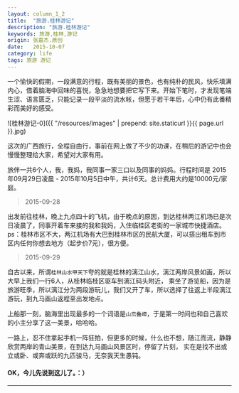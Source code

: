 ```yaml
---
layout: column_1_2
title:  "旅游.桂林游记"
description: "旅游.桂林游记"
keywords: 旅游,桂林,游记
origin: 张嘉杰.原创
date:   2015-10-07
category: life
tags: 旅游 游记 
---
```


一个愉快的假期，一段满意的行程，既有美丽的景色，也有纯朴的民风，快乐填满内心，借着脑海中回味的喜悦，急急地想要把它写下来。开始下笔时，才发现笔端生涩、语言匮乏，只能记录一段平淡的流水帐，但愿于若干年后，心中仍有此番精彩而美好的感受。

<!--more-->

![桂林游记-0]({{ "/resources/images" | prepend: site.staticurl }}{{ page.url }}.jpg) 

这次的广西旅行，全程自由行，事前在网上做了不少的功课，在稍后的游记中也会慢慢整理给大家，希望对大家有用。

旅伴一共6个人，我，我妈，我同事一家三口以及同事的妈妈。行程时间是 2015年09月29日凌晨 - 2015年10月5日中午，共计6天。总计费用大约是10000元/家庭。

> 2015-09-28

出发前往桂林，晚上九点四十的飞机，由于晚点的原因，到达桂林两江机场已是次日凌晨了，同事开着车来接的我和我妈，入住临桂区老街的一家城市快捷酒店。
ps：桂林市区不大，两江机场有大巴到桂林市区的民航大厦，可以搭出租车到市区内任何你想去地方（起步价7元），很方便。

> 2015-09-29

自古以来，所谓`桂林山水甲天下`夸的就是桂林的漓江山水，漓江两岸风景如画，所以大早上我们一行6人，从桂林临桂区驱车到漓江码头附近，
乘坐了游览船，因为是旅游旺季，所以漓江分为两段游玩儿，我们又开了车，所以选择了往返上半段漓江游玩，到九马画山返程至出发地点。

上船那一刻，脑海里出现最多的一个词语是`山峦叠嶂`，于是第一时间也和自己喜欢的小主分享了这一美景，哈哈哈。

一路上，忍不住拿起手机一阵狂拍，但更多的时候，什么也不想，随江而流，静静欣赏两岸的青山美景，在到达九马画山风景区时，停留了片刻，
实在是找不出或立或卧、或奔或跃的九匹骏马，无奈我天生愚钝。




#### OK，今儿先说到这儿了。：）

---------------------------------------